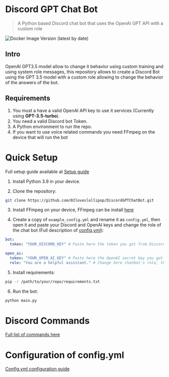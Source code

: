 # Discord GPT Chat Bot

> A Python based Discord chat bot that uses the OpenAI GPT API with a custom role
> 
![Docker Image Version (latest by date)](https://img.shields.io/docker/v/02loveslollipop/discordgptchatbot?color=blue&label=Download&logo=docker&logoColor=white&style=for-the-badge)

## Intro
OpenAI GPT3.5 model allow to change it behavior using custom training and using system role messages, this repository allows to create a Discord Bot using the GPT 3.5 model with a custom role allowing to change the behavior of the answers of the bot.

## Requirements

1. You must a have a valid OpenAI API key to use it services (Currently using **GPT-3.5-turbo**).
2. You need a valid Discord bot Token.
3. A Python environment to run the repo.
4. If you want to use voice related commands you need FFmpeg on the device that will run the bot

# Quick Setup

Full setup guide available at [Setup guide](https://github.com/02loveslollipop/DiscordGPTChatBot/wiki/Setup-guide)

1. Install Python 3.9 in your device.

2. Clone the repository: 

```bash
git clone https://github.com/02loveslollipop/DiscordGPTChatBot.git
```

3. Install FFmpeg on your device, FFmpeg can be install [here](https://ffmpeg.org/)


4. Create a copy of ``example_config.yml`` and rename it as ``config.yml``, then open it and paste your Discord and OpenAI keys and change the role of the chat bot (Full description of [config.yml](https://github.com/02loveslollipop/DiscordGPTChatBot/wiki/Structure-of-config.yml)):

```yaml
bot:
  token: "YOUR_DISCORD_KEY" # Paste here the token you got from Discord Developer Portal

open_ai:
  token: "YOUR_OPEN_AI_KEY" # Paste here the OpenAI secret key you got from OpenAI platform
  role: "You are a helpful assistant." # Change here chatbot's role, this will change it's behavior answering questions
```

5. Install requirements:

```bash
pip -r /path/to/your/repo/requirements.txt
```

6. Run the bot:

```bash
python main.py
```


# Discord Commands
[Full list of commands here](https://github.com/02loveslollipop/DiscordGPTChatBot/wiki/Discord-commands)

# Configuration of config.yml
[Config.yml configuration guide](https://github.com/02loveslollipop/DiscordGPTChatBot/wiki/Structure-of-config.yml)
